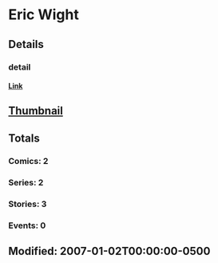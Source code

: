 # Eric  Wight 
## Details
### detail
#### [Link](http://marvel.com/comics/creators/1096/eric_wight?utm_campaign=apiRef&utm_source=225578a89fc76f3d20fbffda5d17a88d)
## [Thumbnail](http://i.annihil.us/u/prod/marvel/i/mg/f/80/4bc5f82eb82ce.jpg)
## Totals
### Comics: 2
### Series: 2
### Stories: 3
### Events: 0
## Modified: 2007-01-02T00:00:00-0500